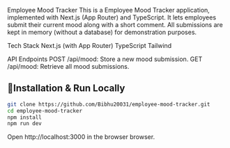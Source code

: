 Employee Mood Tracker
This is a Employee Mood Tracker application, implemented with Next.js (App Router) and TypeScript.
It lets employees submit their current mood along with a short comment. All submissions are kept in memory (without a database) for demonstration purposes.


Tech Stack
Next.js (with App Router)
TypeScript
Tailwind 

API Endpoints
POST /api/mood: Store a new mood submission.
GET /api/mood: Retrieve all mood submissions.


## 🔹Installation & Run Locally

```bash
git clone https://github.com/Bibhu20031/employee-mood-tracker.git
cd employee-mood-tracker
npm install
npm run dev
```

Open http://localhost:3000 in the browser browser.
